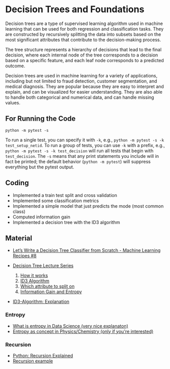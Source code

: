 # Decision Trees and Foundations
Decision trees are a type of supervised learning algorithm used in machine learning that can be used for both regression and classification tasks. They are constructed by recursively splitting the data into subsets based on the most significant attributes that contribute to the decision-making process.

The tree structure represents a hierarchy of decisions that lead to the final decision, where each internal node of the tree corresponds to a decision based on a specific feature, and each leaf node corresponds to a predicted outcome.

Decision trees are used in machine learning for a variety of applications, including but not limited to fraud detection, customer segmentation, and medical diagnosis. They are popular because they are easy to interpret and explain, and can be visualized for easier understanding. They are also able to handle both categorical and numerical data, and can handle missing values.

## For Running the Code
``python -m pytest -s``

To run a single test, you can specify it with `-k`, e.g., `python -m pytest -s
-k test_setup_netid`.  To run a group of tests, you can use `-k` with a prefix, e.g.,
`python -m pytest -s -k test_decision` will run all tests that begin with
`test_decision`.  The `-s` means that any print statements you include will in
fact be printed; the default behavior (`python -m pytest`) will suppress
everything but the pytest output.

## Coding
- Implemented a train test split and cross validation
- Implemented some classification metrics
- Implemented a simple model that just predicts the mode (most common class)
- Computed information gain
- Implemented a decision tree with the ID3 algorithm

## Material
- [Let’s Write a Decision Tree Classifier from Scratch - Machine Learning Recipes #8](https://www.youtube.com/watch?v=LDRbO9a6XPU)

- [Decision Tree Lecture Series](https://www.youtube.com/playlist?list=PLBv09BD7ez_4temBw7vLA19p3tdQH6FYO)
  1. [How it works](https://www.youtube.com/watch?v=eKD5gxPPeY0&list=PLBv09BD7ez_4temBw7vLA19p3tdQH6FYO&index=1)
  2. [ID3 Algorithm](https://www.youtube.com/watch?v=_XhOdSLlE5c&list=PLBv09BD7ez_4temBw7vLA19p3tdQH6FYO&index=2)
  3. [Which attribute to split on](https://www.youtube.com/watch?v=AmCV4g7_-QM&list=PLBv09BD7ez_4temBw7vLA19p3tdQH6FYO&index=3)
  4. [Information Gain and Entropy](https://www.youtube.com/watch?v=nodQ2s0CUbI&list=PLBv09BD7ez_4temBw7vLA19p3tdQH6FYO&index=4)

- [ID3-Algorithm: Explanation](https://www.youtube.com/watch?v=UdTKxGQvYdc)

### Entropy
- [What is entropy in Data Science (very nice explanaton)](https://www.youtube.com/watch?v=IPkRVpXtbdY)
- [Entropy as concept in Physics/Chemistry (only if you're interested)](https://www.youtube.com/watch?v=YM-uykVfq_E)

### Recursion
- [Python: Recursion Explained](https://www.youtube.com/watch?v=wMNrSM5RFMc)
- [Recursion example](https://www.youtube.com/watch?v=8lhxIOAfDss)
